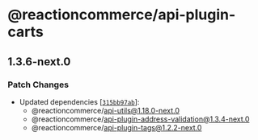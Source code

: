 # @reactioncommerce/api-plugin-carts

## 1.3.6-next.0

### Patch Changes

- Updated dependencies [[`315bb97ab`](https://github.com/reactioncommerce/reaction/commit/315bb97abc3e70dcb1a89da8adca5468302b24be)]:
  - @reactioncommerce/api-utils@1.18.0-next.0
  - @reactioncommerce/api-plugin-address-validation@1.3.4-next.0
  - @reactioncommerce/api-plugin-tags@1.2.2-next.0
